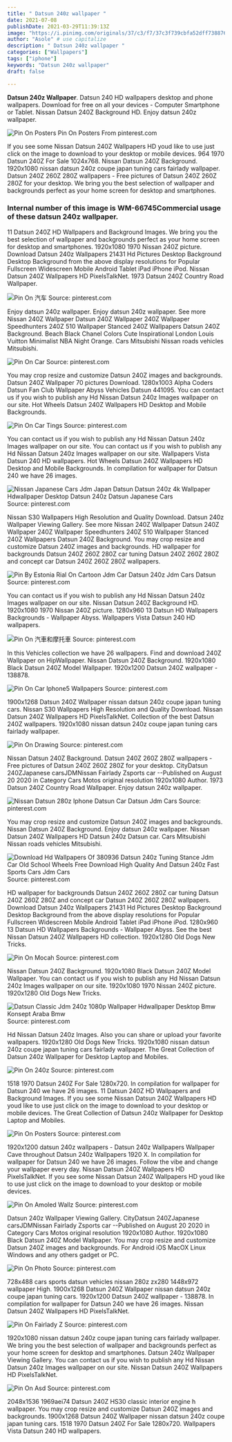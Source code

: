 ```yaml
---
title: " Datsun 240z wallpaper "
date: 2021-07-08
publishDate: 2021-03-29T11:39:13Z
image: "https://i.pinimg.com/originals/37/c3/f7/37c3f739cbfa52dff7388769537aa121.jpg"
author: "Asole" # use capitalize
description: " Datsun 240z wallpaper "
categories: ["Wallpapers"]
tags: ["iphone"]
keywords: "Datsun 240z wallpaper"
draft: false

---
```



**Datsun 240z Wallpaper**. Datsun 240 HD wallpapers desktop and phone wallpapers. Download for free on all your devices - Computer Smartphone or Tablet. Nissan Datsun 240Z Background HD. Enjoy datsun 240z wallpaper.

![Pin On Posters](https://i.pinimg.com/originals/d4/69/46/d46946b81a13176f8c2c19fb16c1aa01.jpg "Pin On Posters")
Pin On Posters From pinterest.com


If you see some Nissan Datsun 240Z Wallpapers HD youd like to use just click on the image to download to your desktop or mobile devices. 964 1970 Datsun 240Z For Sale 1024x768. Nissan Datsun 240Z Background. 1920x1080 nissan datsun 240z coupe japan tuning cars fairlady wallpaper. Datsun 240Z 260Z 280Z wallpapers - Free pictures of Datsun 240Z 260Z 280Z for your desktop. We bring you the best selection of wallpaper and backgrounds perfect as your home screen for desktop and smartphones.

### Internal number of this image is WM-66745Commercial usage of these datsun 240z wallpaper.

11 Datsun 240Z HD Wallpapers and Background Images. We bring you the best selection of wallpaper and backgrounds perfect as your home screen for desktop and smartphones. 1920x1080 1970 Nissan 240Z picture. Download Datsun 240z Wallpapers 21431 Hd Pictures Desktop Background Desktop Background from the above display resolutions for Popular Fullscreen Widescreen Mobile Android Tablet iPad iPhone iPod. Nissan Datsun 240Z Wallpapers HD PixelsTalkNet. 1973 Datsun 240Z Country Road Wallpaper.


![Pin On 汽车](https://i.pinimg.com/originals/33/51/a4/3351a4df0e1dfbc096220a9ae930cf3d.jpg "Pin On 汽车")
Source: pinterest.com

Enjoy datsun 240z wallpaper. Enjoy datsun 240z wallpaper. See more Nissan 240Z Wallpaper Datsun 240Z Wallpaper 240Z Wallpaper Speedhunters 240Z 510 Wallpaper Stanced 240Z Wallpapers Datsun 240Z Background. Beach Black Chanel Сolors Cute Inspirational London Louis Vuitton Minimalist NBA Night Orange. Cars Mitsubishi Nissan roads vehicles Mitsubishi.

![Pin On Car](https://i.pinimg.com/originals/63/61/63/636163eabac2459a5d597a9002e77c85.png "Pin On Car")
Source: pinterest.com

You may crop resize and customize Datsun 240Z images and backgrounds. Datsun 240Z Wallpaper 70 pictures Download. 1280x1003 Alpha Coders Datsun Fan Club Wallpaper Abyss Vehicles Datsun 441095. You can contact us if you wish to publish any Hd Nissan Datsun 240z Images wallpaper on our site. Hot Wheels Datsun 240Z Wallpapers HD Desktop and Mobile Backgrounds.

![Pin On Car Tings](https://i.pinimg.com/originals/e9/3f/9b/e93f9bdc32d2fc8b95f57c010c5fcf02.jpg "Pin On Car Tings")
Source: pinterest.com

You can contact us if you wish to publish any Hd Nissan Datsun 240z Images wallpaper on our site. You can contact us if you wish to publish any Hd Nissan Datsun 240z Images wallpaper on our site. Wallpapers Vista Datsun 240 HD wallpapers. Hot Wheels Datsun 240Z Wallpapers HD Desktop and Mobile Backgrounds. In compilation for wallpaper for Datsun 240 we have 26 images.

![Nissan Japanese Cars Jdm Japan Datsun Datsun 240z 4k Wallpaper Hdwallpaper Desktop Datsun 240z Datsun Japanese Cars](https://i.pinimg.com/originals/e5/c8/1c/e5c81cab114bed92175522920f6b7e76.jpg "Nissan Japanese Cars Jdm Japan Datsun Datsun 240z 4k Wallpaper Hdwallpaper Desktop Datsun 240z Datsun Japanese Cars")
Source: pinterest.com

Nissan S30 Wallpapers High Resolution and Quality Download. Datsun 240z Wallpaper Viewing Gallery. See more Nissan 240Z Wallpaper Datsun 240Z Wallpaper 240Z Wallpaper Speedhunters 240Z 510 Wallpaper Stanced 240Z Wallpapers Datsun 240Z Background. You may crop resize and customize Datsun 240Z images and backgrounds. HD wallpaper for backgrounds Datsun 240Z 260Z 280Z car tuning Datsun 240Z 260Z 280Z and concept car Datsun 240Z 260Z 280Z wallpapers.

![Pin By Estonia Rial On Cartoon Jdm Car Datsun 240z Jdm Cars Datsun](https://i.pinimg.com/originals/89/8e/73/898e739c62eb366236bbae07aed01b9d.jpg "Pin By Estonia Rial On Cartoon Jdm Car Datsun 240z Jdm Cars Datsun")
Source: pinterest.com

You can contact us if you wish to publish any Hd Nissan Datsun 240z Images wallpaper on our site. Nissan Datsun 240Z Background HD. 1920x1080 1970 Nissan 240Z picture. 1280x960 13 Datsun HD Wallpapers Backgrounds - Wallpaper Abyss. Wallpapers Vista Datsun 240 HD wallpapers.

![Pin On 汽車和摩托車](https://i.pinimg.com/originals/c0/cf/0b/c0cf0bf3ee28f9067e3ba3fcf6323a31.jpg "Pin On 汽車和摩托車")
Source: pinterest.com

In this Vehicles collection we have 26 wallpapers. Find and download 240Z Wallpaper on HipWallpaper. Nissan Datsun 240Z Background. 1920x1080 Black Datsun 240Z Model Wallpaper. 1920x1200 Datsun 240Z wallpaper - 138878.

![Pin On Car Iphone5 Wallpapers](https://i.pinimg.com/originals/81/69/f5/8169f58593e13f6028b0295d73dcf827.jpg "Pin On Car Iphone5 Wallpapers")
Source: pinterest.com

1900x1268 Datsun 240Z Wallpaper nissan datsun 240z coupe japan tuning cars. Nissan S30 Wallpapers High Resolution and Quality Download. Nissan Datsun 240Z Wallpapers HD PixelsTalkNet. Collection of the best Datsun 240Z wallpapers. 1920x1080 nissan datsun 240z coupe japan tuning cars fairlady wallpaper.

![Pin On Drawing](https://i.pinimg.com/originals/f1/82/d3/f182d3abf266beb1706996f3fcafe048.jpg "Pin On Drawing")
Source: pinterest.com

Nissan Datsun 240Z Background. Datsun 240Z 260Z 280Z wallpapers - Free pictures of Datsun 240Z 260Z 280Z for your desktop. CityDatsun 240ZJapanese carsJDMNissan Fairlady Zsports car --Published on August 20 2020 in Category Cars Motos original resolution 1920x1080 Author. 1973 Datsun 240Z Country Road Wallpaper. Enjoy datsun 240z wallpaper.

![Nissan Datsun 280z Iphone Datsun Car Datsun Jdm Cars](https://i.pinimg.com/originals/d3/32/42/d33242d43be10c8ca0b376a4cb06bdcf.jpg "Nissan Datsun 280z Iphone Datsun Car Datsun Jdm Cars")
Source: pinterest.com

You may crop resize and customize Datsun 240Z images and backgrounds. Nissan Datsun 240Z Background. Enjoy datsun 240z wallpaper. Nissan Datsun 240Z Wallpapers HD Datsun 240z Datsun car. Cars Mitsubishi Nissan roads vehicles Mitsubishi.

![Download Hd Wallpapers Of 380936 Datsun 240z Tuning Stance Jdm Car Old School Wheels Free Download High Quality And Datsun 240z Fast Sports Cars Jdm Cars](https://i.pinimg.com/originals/7e/dc/d2/7edcd283e064268d7a704f18773c72ad.jpg "Download Hd Wallpapers Of 380936 Datsun 240z Tuning Stance Jdm Car Old School Wheels Free Download High Quality And Datsun 240z Fast Sports Cars Jdm Cars")
Source: pinterest.com

HD wallpaper for backgrounds Datsun 240Z 260Z 280Z car tuning Datsun 240Z 260Z 280Z and concept car Datsun 240Z 260Z 280Z wallpapers. Download Datsun 240z Wallpapers 21431 Hd Pictures Desktop Background Desktop Background from the above display resolutions for Popular Fullscreen Widescreen Mobile Android Tablet iPad iPhone iPod. 1280x960 13 Datsun HD Wallpapers Backgrounds - Wallpaper Abyss. See the best Nissan Datsun 240Z Wallpapers HD collection. 1920x1280 Old Dogs New Tricks.

![Pin On Mocah](https://i.pinimg.com/736x/5b/ee/4a/5bee4a26a3a8c247de71006e77d011b7.jpg "Pin On Mocah")
Source: pinterest.com

Nissan Datsun 240Z Background. 1920x1080 Black Datsun 240Z Model Wallpaper. You can contact us if you wish to publish any Hd Nissan Datsun 240z Images wallpaper on our site. 1920x1080 1970 Nissan 240Z picture. 1920x1280 Old Dogs New Tricks.

![Datsun Classic Jdm 240z 1080p Wallpaper Hdwallpaper Desktop Bmw Konsept Araba Bmw](https://i.pinimg.com/originals/7f/01/83/7f0183537b49ab6dfa8bbcfbb1448062.jpg "Datsun Classic Jdm 240z 1080p Wallpaper Hdwallpaper Desktop Bmw Konsept Araba Bmw")
Source: pinterest.com

Hd Nissan Datsun 240z Images. Also you can share or upload your favorite wallpapers. 1920x1280 Old Dogs New Tricks. 1920x1080 nissan datsun 240z coupe japan tuning cars fairlady wallpaper. The Great Collection of Datsun 240z Wallpaper for Desktop Laptop and Mobiles.

![Pin On 240z](https://i.pinimg.com/originals/09/8f/b7/098fb7d02dcc8d4806f5bc69ac60cc53.jpg "Pin On 240z")
Source: pinterest.com

1518 1970 Datsun 240Z For Sale 1280x720. In compilation for wallpaper for Datsun 240 we have 26 images. 11 Datsun 240Z HD Wallpapers and Background Images. If you see some Nissan Datsun 240Z Wallpapers HD youd like to use just click on the image to download to your desktop or mobile devices. The Great Collection of Datsun 240z Wallpaper for Desktop Laptop and Mobiles.

![Pin On Posters](https://i.pinimg.com/originals/d4/69/46/d46946b81a13176f8c2c19fb16c1aa01.jpg "Pin On Posters")
Source: pinterest.com

1920x1200 datsun 240z wallpapers - Datsun 240z Wallpapers Wallpaper Cave throughout Datsun 240z Wallpapers 1920 X. In compilation for wallpaper for Datsun 240 we have 26 images. Follow the vibe and change your wallpaper every day. Nissan Datsun 240Z Wallpapers HD PixelsTalkNet. If you see some Nissan Datsun 240Z Wallpapers HD youd like to use just click on the image to download to your desktop or mobile devices.

![Pin On Amoled Wallz](https://i.pinimg.com/originals/1d/fa/16/1dfa163e5ca8a22f58aa7f46f58c3d11.jpg "Pin On Amoled Wallz")
Source: pinterest.com

Datsun 240z Wallpaper Viewing Gallery. CityDatsun 240ZJapanese carsJDMNissan Fairlady Zsports car --Published on August 20 2020 in Category Cars Motos original resolution 1920x1080 Author. 1920x1080 Black Datsun 240Z Model Wallpaper. You may crop resize and customize Datsun 240Z images and backgrounds. For Android iOS MacOX Linux Windows and any others gadget or PC.

![Pin On Photo](https://i.pinimg.com/originals/bc/71/66/bc716665338505bf05a73ed93e81186d.jpg "Pin On Photo")
Source: pinterest.com

728x488 cars sports datsun vehicles nissan 280z zx280 1448x972 wallpaper High. 1900x1268 Datsun 240Z Wallpaper nissan datsun 240z coupe japan tuning cars. 1920x1200 Datsun 240Z wallpaper - 138878. In compilation for wallpaper for Datsun 240 we have 26 images. Nissan Datsun 240Z Wallpapers HD PixelsTalkNet.

![Pin On Fairlady Z](https://i.pinimg.com/originals/ef/bb/f9/efbbf9ccd6305235a5336c86c9a45775.jpg "Pin On Fairlady Z")
Source: pinterest.com

1920x1080 nissan datsun 240z coupe japan tuning cars fairlady wallpaper. We bring you the best selection of wallpaper and backgrounds perfect as your home screen for desktop and smartphones. Datsun 240z Wallpaper Viewing Gallery. You can contact us if you wish to publish any Hd Nissan Datsun 240z Images wallpaper on our site. Nissan Datsun 240Z Wallpapers HD PixelsTalkNet.

![Pin On Asd](https://i.pinimg.com/originals/37/c3/f7/37c3f739cbfa52dff7388769537aa121.jpg "Pin On Asd")
Source: pinterest.com

2048x1536 1969aei74 Datsun 240Z HS30 classic interior engine h wallpaper. You may crop resize and customize Datsun 240Z images and backgrounds. 1900x1268 Datsun 240Z Wallpaper nissan datsun 240z coupe japan tuning cars. 1518 1970 Datsun 240Z For Sale 1280x720. Wallpapers Vista Datsun 240 HD wallpapers.

